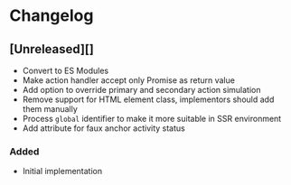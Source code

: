 # Changelog

## [Unreleased][]

- Convert to ES Modules
- Make action handler accept only Promise as return value
- Add option to override primary and secondary action simulation
- Remove support for HTML element class, implementors should add them manually
- Process `global` identifier to make it more suitable in SSR environment
- Add attribute for faux anchor activity status

### Added

- Initial implementation
